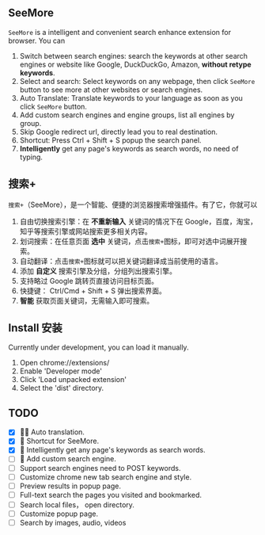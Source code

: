 ## SeeMore
`SeeMore` is a intelligent and convenient search enhance extension for browser. You can

1. Switch between search engines: search the keywords at other search engines or website like Google, DuckDuckGo, Amazon, __without retype keywords__.
2. Select and search: Select keywords on any webpage, then click `SeeMore` button to see more at other websites or search engines.
3. Auto Translate: Translate keywords to your language as soon as you click `SeeMore` button. 
3. Add custom search engines and engine groups, list all engines by group.
4. Skip Google redirect url, directly lead you to real destination.
5. Shortcut: Press Ctrl + Shift + S popup the search panel.
6. __Intelligently__ get any page's keywords as search words, no need of typing.


## 搜索+
`搜索+`（SeeMore），是一个智能、便捷的浏览器搜索增强插件。有了它，你就可以

1. 自由切换搜索引擎：在 __不重新输入__ 关键词的情况下在 Google，百度，淘宝，知乎等搜索引擎或网站搜索更多相关内容。
2. 划词搜索：在任意页面 __选中__ 关键词，点击`搜索+`图标，即可对选中词展开搜索。
3. 自动翻译：点击`搜索+`图标就可以把关键词翻译成当前使用的语言。
3. 添加 __自定义__ 搜索引擎及分组，分组列出搜索引擎。
4. 支持略过 Google 跳转页直接访问目标页面。
5. 快捷键： Ctrl/Cmd + Shift + S 弹出搜索界面。
5. __智能__ 获取页面关键词，无需输入即可搜索。

## Install 安装
Currently under development, you can load it manually.

1. Open chrome://extensions/
2. Enable 'Developer mode'
3. Click 'Load unpacked extension'
4. Select the 'dist' directory.

## TODO

- [x] :man_with_turban: Auto translation.
- [x] :metal: Shortcut for SeeMore.
- [x] :rocket: Intelligently get any page's keywords as search words.
- [ ] :ghost: Add custom search engine.
- [ ] Support search engines need to POST keywords.
- [ ] Customize chrome new tab search engine and style.
- [ ] Preview results in popup page.
- [ ] Full-text search the pages you visited and bookmarked.
- [ ] Search local files， open directory.
- [ ] Customize popup page.
- [ ] Search by images, audio, videos
